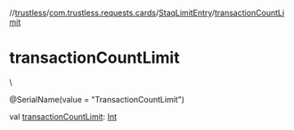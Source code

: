 //[trustless](../../../index.md)/[com.trustless.requests.cards](../index.md)/[StaqLimitEntry](index.md)/[transactionCountLimit](transaction-count-limit.md)

# transactionCountLimit

\

@SerialName(value = &quot;TransactionCountLimit&quot;)

val [transactionCountLimit](transaction-count-limit.md): [Int](https://kotlinlang.org/api/latest/jvm/stdlib/kotlin/-int/index.html)
